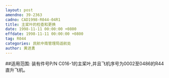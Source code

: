```yaml
---
layout: post
amendno: 39-2363
cadno: CAD1998-R044-04R1
title: 主桨叶的检查和更换
date: 1998-11-11 00:00:00 +0800
effdate: 1998-11-11 00:00:00 +0800
tag: R044
categories: 民航中南管理局适航处
author: 黄进勇
---
```


##适用范围:
装有件号P/N C016-1的主桨叶,并且飞机序号为0002至0486的R44直升飞机。

